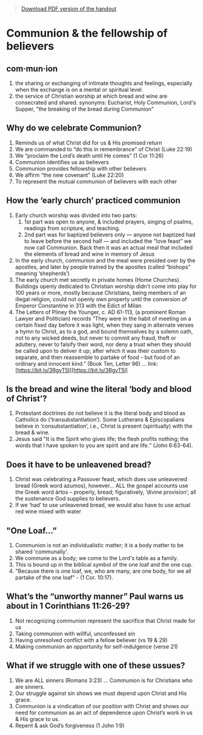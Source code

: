 >[Download PDF version of the handout](/week090322.pdf)

# Communion & the fellowship of believers

## com·mun·ion

1. the sharing or exchanging of intimate thoughts and feelings, especially when the exchange is on a mental or spiritual level.
2. the service of Christian worship at which bread and wine are consecrated and shared.
   synonyms: Eucharist, Holy Communion, Lord's Supper, "the breaking of the bread during Communion"
   
## Why do we celebrate Communion?
1. Reminds us of what Christ did for us & His promised return
1. We are commanded to “do this in remembrance” of Christ (Luke 22:19)
1. We “proclaim the Lord’s death until He comes” (1 Cor 11:26)
1. Communion identifies us as believers
1. Communion provides fellowship with other believers
1. We affirm “the new covenant” (Luke 22:20)
1. To represent the mutual communion of believers with each other

## How the ‘early church’ practiced communion
1. Early church worship was divided into two parts: 
	1. 1st part was open to anyone, & included prayers, singing of psalms, readings from scripture, and teaching.  
	1. 2nd part was for baptized believers only — anyone not baptized had to leave before the second half — and included the “love feast” we now call Communion.  Back then it was an actual meal that included the elements of bread and wine in memory of Jesus
1. In the early church, communion and the meal were presided over by the apostles, and later by people trained by the apostles (called “bishops” meaning ‘shepherds’)
1. The early church met secretly in private homes (Home Churches).  Buildings openly dedicated to Christian worship didn’t come into play for 100 years or more, mostly because Christians, being members of an illegal religion, could not openly own property until the conversion of Emperor Constantine in 313 with the Edict of Milan
1. The Letters of Pliney the Younger, c. AD 61-113, (a prominent Roman Lawyer and Politician) records
“They were in the habit of meeting on a certain fixed day before it was light, when they sang in alternate verses a hymn to Christ, as to a god, and bound themselves by a solemn oath, not to any wicked deeds, but never to commit any fraud, theft or adultery, never to falsify their word, nor deny a trust when they should be called upon to deliver it up; after which it was their custom to separate, and then reassemble to partake of food - but food of an ordinary and innocent kind.”  (Book Ten, Letter 96)   …  link: [https://bit.ly/3RgvT5I](https://bit.ly/3RgvT5I)

## Is the bread and wine the literal ‘body and blood of Christ’?
1. Protestant doctrines do not believe it is the literal body and blood as Catholics do (‘transubstantiation’). Some Lutherans & Episcopalians believe in ‘consubstantiation’, i.e., Christ is present (spiritually) with the bread & wine. 
1. Jesus said "It is the Spirit who gives life; the flesh profits nothing; the words that I have spoken to you are spirit and are life.“  (John 6:63-64).

## Does it have to be unleavened bread?
1. Christ was celebrating a Passover feast, which does use unleavened bread (Greek word azumos), however…
ALL the gospel accounts use the Greek word ártos – properly, bread; figuratively, ‘divine provision’; all the sustenance God supplies to believers.
1. If we ‘had’ to use unleavened bread, we would also have to use actual red wine mixed with water

## "One Loaf…”
1. Communion is not an individualistic matter; it is a body matter to be shared ‘communally’.
1. We commune as a body; we come to the Lord's table as a family. 
1. This is bound up in the biblical symbol of the one loaf and the one cup. 
1. "Because there is one loaf, we, who are many, are one body, for we all partake of the one loaf" - (1 Cor. 10:17).

## What’s the “unworthy manner” Paul warns us about in 1 Corinthians 11:26-29?
1. Not recognizing communion represent the sacrifice that Christ made for us
1. Taking communion with willful, unconfessed sin 
1. Having unresolved conflict with a fellow believer (vs 19 & 29)
1. Making communion an opportunity for self-indulgence (verse 21)

## What if we struggle with one of these ussues?
1. We are ALL sinners (Romans 3:23) … Communion is for Christians who are sinners.  
1. Our struggle against sin shows we must depend upon Christ and His grace.  
1. Communion is a vindication of our position with Christ and shows our need for communion as an act of dependence upon Christ’s work in us & His grace to us.
1. Repent & ask God’s forgiveness (1 John 1:9)
